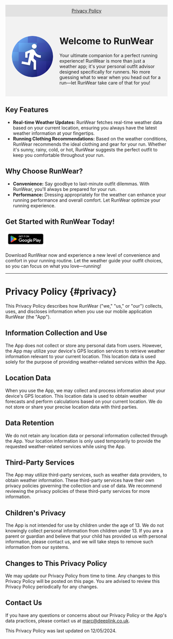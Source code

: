 <div style="background-color: #e2e2e2; padding: 10px;">
    <ul style="list-style-type: none; margin: 0; padding: 0; display: flex; justify-content: center;">
        <li><a href="#privacy">Privacy Policy</a></li>
    </ul>
</div>
<div style="display: flex; align-items: center; background-color: #f2f2f2; padding: 20px;">
    <img src="icon-512.png" alt="RunWear Icon" width="128" height="128" style="margin-right: 20px;border-radius: 50%;">
    <div>
        <h1>Welcome to RunWear</h1>
        <p>Your ultimate companion for a perfect running experience! RunWear is more than just a weather app; it's your personal outfit advisor designed specifically for runners. No more guessing what to wear when you head out for a run—let RunWear take care of that for you!</p>
    </div>
</div>

## Key Features

- **Real-time Weather Updates:** RunWear fetches real-time weather data based on your current location, ensuring you always have the latest weather information at your fingertips.
- **Running Clothing Recommendations:** Based on the weather conditions, RunWear recommends the ideal clothing and gear for your run. Whether it's sunny, rainy, cold, or hot, RunWear suggests the perfect outfit to keep you comfortable throughout your run.

## Why Choose RunWear?

- **Convenience:** Say goodbye to last-minute outfit dilemmas. With RunWear, you'll always be prepared for your run.
- **Performance:** Dressing appropriately for the weather can enhance your running performance and overall comfort. Let RunWear optimize your running experience.

## Get Started with RunWear Today!

<a href="https://play.google.com/store/apps/details?id=com.deeplink.runwarm" target="_blank">
    <img src="en_badge_web_generic.png" alt="Google Play Store" style="width: 25%; height: auto;border: none;">
</a>

Download RunWear now and experience a new level of convenience and comfort in your running routine. Let the weather guide your outfit choices, so you can focus on what you love—running!

---

# Privacy Policy {#privacy}

This Privacy Policy describes how RunWear ("we," "us," or "our") collects, uses, and discloses information when you use our mobile application RunWear (the "App").

## Information Collection and Use

The App does not collect or store any personal data from users. However, the App may utilize your device's GPS location services to retrieve weather information relevant to your current location. This location data is used solely for the purpose of providing weather-related services within the App.

## Location Data

When you use the App, we may collect and process information about your device's GPS location. This location data is used to obtain weather forecasts and perform calculations based on your current location. We do not store or share your precise location data with third parties.

## Data Retention

We do not retain any location data or personal information collected through the App. Your location information is only used temporarily to provide the requested weather-related services while using the App.

## Third-Party Services

The App may utilize third-party services, such as weather data providers, to obtain weather information. These third-party services have their own privacy policies governing the collection and use of data. We recommend reviewing the privacy policies of these third-party services for more information.

## Children's Privacy

The App is not intended for use by children under the age of 13. We do not knowingly collect personal information from children under 13. If you are a parent or guardian and believe that your child has provided us with personal information, please contact us, and we will take steps to remove such information from our systems.

## Changes to This Privacy Policy

We may update our Privacy Policy from time to time. Any changes to this Privacy Policy will be posted on this page. You are advised to review this Privacy Policy periodically for any changes.

## Contact Us

If you have any questions or concerns about our Privacy Policy or the App's data practices, please contact us at [marc@deeplink.co.uk](mailto:marc@deeplink.co.uk).

This Privacy Policy was last updated on 12/05/2024.

